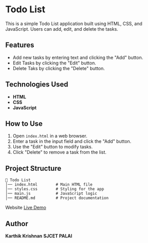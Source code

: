 # Todo List

This is a simple Todo List application built using HTML, CSS, and JavaScript. Users can add, edit, and delete the tasks.

## Features
- Add new tasks by entering text and clicking the "Add" button.
- Edit Tasks by clicking the "Edit" button.
- Delete Taks by clicking the "Delete" button.

## Technologies Used
- **HTML**
- **CSS**
- **JavaScript**

## How to Use
1. Open `index.html` in a web browser.
2. Enter a task in the input field and click the "Add" button.
3. Use the "Edit" button to modify tasks.
4. Click "Delete" to remove a task from the list.



## Project Structure
```
📂 Todo List
│── index.html        # Main HTML file
│── styles.css        # Styling for the app
│── main.js           # JavaScript logic
│── README.md         # Project documentation
```

Website
 [Live Demo](https://iamkarthik2004.github.io/TASK-IT-UP_to-do-List)
 
## Author
**Karthik Krishnan**
**SJCET PALAI**

